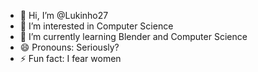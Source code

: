 - 👋 Hi, I’m @Lukinho27
- 👀 I’m interested in Computer Science
- 🌱 I’m currently learning Blender and Computer Science
- 😄 Pronouns: Seriously?
- ⚡ Fun fact: I fear women

<!---
Lukinho27/Lukinho27 is a ✨ special ✨ repository because its `README.md` (this file) appears on your GitHub profile.
You can click the Preview link to take a look at your changes.
--->
